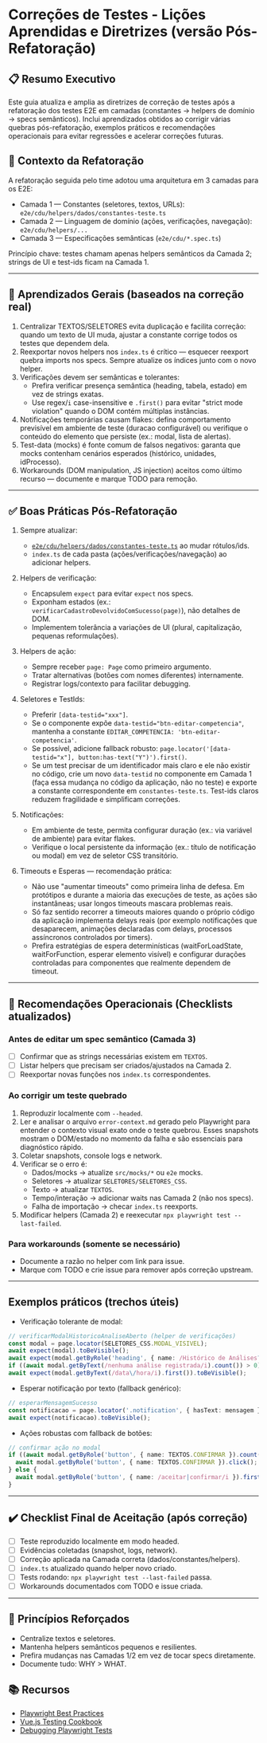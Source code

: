 # Correções de Testes - Lições Aprendidas e Diretrizes (versão Pós-Refatoração)

## 📋 Resumo Executivo
Este guia atualiza e amplia as diretrizes de correção de testes após a refatoração dos testes E2E em camadas (constantes → helpers de domínio → specs semânticos). Inclui aprendizados obtidos ao corrigir várias quebras pós-refatoração, exemplos práticos e recomendações operacionais para evitar regressões e acelerar correções futuras.

## 🔧 Contexto da Refatoração
A refatoração seguida pelo time adotou uma arquitetura em 3 camadas para os E2E:
- Camada 1 — Constantes (seletores, textos, URLs): `e2e/cdu/helpers/dados/constantes-teste.ts`
- Camada 2 — Linguagem de domínio (ações, verificações, navegação): `e2e/cdu/helpers/...`
- Camada 3 — Especificações semânticas (`e2e/cdu/*.spec.ts`)

Princípio chave: testes chamam apenas helpers semânticos da Camada 2; strings de UI e test-ids ficam na Camada 1.

---

## 🧠 Aprendizados Gerais (baseados na correção real)
1. Centralizar TEXTOS/SELETORES evita duplicação e facilita correção: quando um texto de UI muda, ajustar a constante corrige todos os testes que dependem dela.
2. Reexportar novos helpers nos `index.ts` é crítico — esquecer reexport quebra imports nos specs. Sempre atualize os índices junto com o novo helper.
3. Verificações devem ser semânticas e tolerantes:
   - Prefira verificar presença semântica (heading, tabela, estado) em vez de strings exatas.
   - Use regex/`i` case-insensitive e `.first()` para evitar "strict mode violation" quando o DOM contém múltiplas instâncias.
4. Notificações temporárias causam flakes: defina comportamento previsível em ambiente de teste (duracao configurável) ou verifique o conteúdo do elemento que persiste (ex.: modal, lista de alertas).
5. Test-data (mocks) é fonte comum de falsos negativos: garanta que mocks contenham cenários esperados (histórico, unidades, idProcesso).
6. Workarounds (DOM manipulation, JS injection) aceitos como último recurso — documente e marque TODO para remoção.

---

## ✅ Boas Práticas Pós-Refatoração

1. Sempre atualizar:
   - [`e2e/cdu/helpers/dados/constantes-teste.ts`](e2e/cdu/helpers/dados/constantes-teste.ts:1) ao mudar rótulos/ids.
   - `index.ts` de cada pasta (ações/verificações/navegação) ao adicionar helpers.

2. Helpers de verificação:
   - Encapsulem `expect` para evitar `expect` nos specs.
   - Exponham estados (ex.: `verificarCadastroDevolvidoComSucesso(page)`), não detalhes de DOM.
   - Implementem tolerância a variações de UI (plural, capitalização, pequenas reformulações).

3. Helpers de ação:
   - Sempre receber `page: Page` como primeiro argumento.
   - Tratar alternativas (botões com nomes diferentes) internamente.
   - Registrar logs/contexto para facilitar debugging.

4. Seletores e TestIds:
   - Preferir `[data-testid="xxx"]`.
   - Se o componente expõe `data-testid="btn-editar-competencia"`, mantenha a constante `EDITAR_COMPETENCIA: 'btn-editar-competencia'`.
   - Se possível, adicione fallback robusto: `page.locator('[data-testid="x"], button:has-text("Y")').first()`.
   - Se um test precisar de um identificador mais claro e ele não existir no código, crie um novo `data-testid` no componente em Camada 1 (faça essa mudança no código da aplicação, não no teste) e exporte a constante correspondente em `constantes-teste.ts`. Test-ids claros reduzem fragilidade e simplificam correções.

5. Notificações:
   - Em ambiente de teste, permita configurar duração (ex.: via variável de ambiente) para evitar flakes.
   - Verifique o local persistente da informação (ex.: título de notificação ou modal) em vez de seletor CSS transitório.

6. Timeouts e Esperas — recomendação prática:
   - Não use "aumentar timeouts" como primeira linha de defesa. Em protótipos e durante a maioria das execuções de teste, as ações são instantâneas; usar longos timeouts mascara problemas reais.
   - Só faz sentido recorrer a timeouts maiores quando o próprio código da aplicação implementa delays reais (por exemplo notificações que desaparecem, animações declaradas com delays, processos assíncronos controlados por timers).
   - Prefira estratégias de espera determinísticas (waitForLoadState, waitForFunction, esperar elemento visível) e configurar durações controladas para componentes que realmente dependem de timeout.

---

## 📌 Recomendações Operacionais (Checklists atualizados)

### Antes de editar um spec semântico (Camada 3)
- [ ] Confirmar que as strings necessárias existem em `TEXTOS`.
- [ ] Listar helpers que precisam ser criados/ajustados na Camada 2.
- [ ] Reexportar novas funções nos `index.ts` correspondentes.

### Ao corrigir um teste quebrado
1. Reproduzir localmente com `--headed`.
2. Ler e analisar o arquivo `error-context.md` gerado pelo Playwright para entender o contexto visual exato onde o teste quebrou. Esses snapshots mostram o DOM/estado no momento da falha e são essenciais para diagnóstico rápido.
3. Coletar snapshots, console logs e network.
4. Verificar se o erro é:
   - Dados/mocks → atualize `src/mocks/*` ou `e2e` mocks.
   - Seletores → atualizar `SELETORES/SELETORES_CSS`.
   - Texto → atualizar `TEXTOS`.
   - Tempo/interação → adicionar waits nas Camada 2 (não nos specs).
   - Falha de importação → checar `index.ts` reexports.
5. Modificar helpers (Camada 2) e reexecutar `npx playwright test --last-failed`.

### Para workarounds (somente se necessário)
- Documente a razão no helper com link para issue.
- Marque com TODO e crie issue para remover após correção upstream.

---

## Exemplos práticos (trechos úteis)

- Verificação tolerante de modal:
```ts
// verificarModalHistoricoAnaliseAberto (helper de verificações)
const modal = page.locator(SELETORES_CSS.MODAL_VISIVEL);
await expect(modal).toBeVisible();
await expect(modal.getByRole('heading', { name: /Histórico de Análises?/i }).first()).toBeVisible();
if ((await modal.getByText(/nenhuma análise registrada/i).count()) > 0) return;
await expect(modal.getByText(/data\/hora/i).first()).toBeVisible();
```

- Esperar notificação por texto (fallback genérico):
```ts
// esperarMensagemSucesso
const notificacao = page.locator('.notification', { hasText: mensagem });
await expect(notificacao).toBeVisible();
```

- Ações robustas com fallback de botões:
```ts
// confirmar ação no modal
if ((await modal.getByRole('button', { name: TEXTOS.CONFIRMAR }).count()) > 0) {
  await modal.getByRole('button', { name: TEXTOS.CONFIRMAR }).click();
} else {
  await modal.getByRole('button', { name: /aceitar|confirmar/i }).first().click();
}
```

---

## ✔️ Checklist Final de Aceitação (após correção)
- [ ] Teste reproduzido localmente em modo headed.
- [ ] Evidências coletadas (snapshot, logs, network).
- [ ] Correção aplicada na Camada correta (dados/constantes/helpers).
- [ ] `index.ts` atualizado quando helper novo criado.
- [ ] Tests rodando: `npx playwright test --last-failed` passa.
- [ ] Workarounds documentados com TODO e issue criada.

---

## 🎯 Princípios Reforçados
- Centralize textos e seletores.
- Mantenha helpers semânticos pequenos e resilientes.
- Prefira mudanças nas Camadas 1/2 em vez de tocar specs diretamente.
- Documente tudo: WHY > WHAT.

## 📚 Recursos
- [Playwright Best Practices](https://playwright.dev/docs/best-practices)
- [Vue.js Testing Cookbook](https://vue-test-utils.vuejs.org/guides/)
- [Debugging Playwright Tests](https://playwright.dev/docs/debug)
